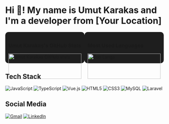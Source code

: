 # Hi 👋! My name is Umut Karakas and I'm a developer from [Your Location]

<div style="display: flex; justify-content: space-between;">
   <div style="width: 48%; background-color: #1e1e1e; padding: 10px; border-radius: 10px;">
       <h3>Umut Karakaş's GitHub Stats</h3>
       <img src="https://github-readme-stats.vercel.app/api?username=umutkarakas34&show_icons=true&theme=radical" alt="Umut Karakas GitHub stats" style="width: 100%;"/>
   </div>
   <div style="width: 48%; background-color: #1e1e1e; padding: 10px; border-radius: 10px;">
       <h3>Most Used Languages</h3>
       <img src="https://github-readme-stats.vercel.app/api/top-langs/?username=umutkarakas34&layout=compact&theme=radical" alt="Top Langs" style="width: 100%;"/>
   </div>
</div>

## Tech Stack
![JavaScript](https://img.shields.io/badge/JavaScript-333333?style=for-the-badge&logo=javascript)
![TypeScript](https://img.shields.io/badge/TypeScript-333333?style=for-the-badge&logo=typescript)
![Vue.js](https://img.shields.io/badge/Vue.js-333333?style=for-the-badge&logo=vue.js)
![HTML5](https://img.shields.io/badge/HTML5-333333?style=for-the-badge&logo=html5)
![CSS3](https://img.shields.io/badge/CSS3-333333?style=for-the-badge&logo=css3)
![MySQL](https://img.shields.io/badge/MySQL-333333?style=for-the-badge&logo=mysql)
![Laravel](https://img.shields.io/badge/Laravel-333333?style=for-the-badge&logo=laravel)

## Social Media
[![Gmail](https://img.shields.io/badge/Gmail-D14836?style=for-the-badge&logo=gmail&logoColor=white)](mailto:umutkarakas.uk@gmail.com)
[![LinkedIn](https://img.shields.io/badge/LinkedIn-0077B5?style=for-the-badge&logo=linkedin&logoColor=white)](https://linkedin.com/in/umutkarakas)
